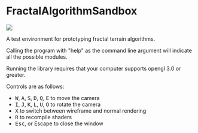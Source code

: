 # FractalAlgorithmSandbox
<image src="https://ci.appveyor.com/api/projects/status/github/Phantomical/FractalAlgorithmSandbox?svg=true">

A test environment for prototyping fractal terrain algorithms.

Calling the program with "help" as the command line argument will indicate all the possible modules.

Running the library requires that your computer supports opengl 3.0 or greater.

Controls are as follows: 

- <kbd>W</kbd>, <kbd>A</kbd>, <kbd>S</kbd>, <kbd>D</kbd>, <kbd>Q</kbd>, <kbd>E</kbd> to move the camera
- <kbd>I</kbd>, <kbd>J</kbd>, <kbd>K</kbd>, <kbd>L</kbd>, <kbd>U</kbd>, <kbd>O</kbd> to rotate the camera
- <kbd>X</kbd> to switch between wireframe and normal rendering
- <kbd>R</kbd> to recompile shaders
- <kbd>Esc</kbd>, or Escape to close the window

